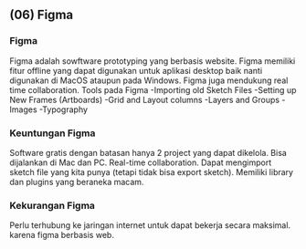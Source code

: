 ## (06) Figma

### Figma
Figma adalah sowftware prototyping yang berbasis website. Figma memiliki fitur offline yang dapat digunakan untuk aplikasi desktop baik nanti digunakan di MacOS ataupun pada Windows. Figma juga mendukung real time collaboration.
Tools pada Figma
 -Importing old Sketch Files
 -Setting up New Frames (Artboards)
 -Grid and Layout columns
 -Layers and Groups
 -Images
 -Typography

### Keuntungan Figma
Software gratis dengan batasan hanya 2 project yang dapat dikelola.
Bisa dijalankan di Mac dan PC.
Real-time collaboration.
Dapat mengimport sketch file yang kita punya (tetapi tidak bisa export sketch).
Memiliki library dan plugins yang beraneka macam.

### Kekurangan Figma 
Perlu terhubung ke jaringan internet untuk dapat bekerja secara maksimal. karena figma berbasis web.
